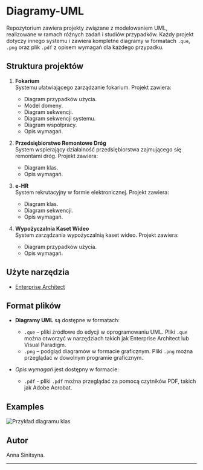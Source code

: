 # Diagramy-UML 

Repozytorium zawiera projekty związane z modelowaniem UML, realizowane w ramach różnych zadań i studiów przypadków. Każdy projekt dotyczy innego systemu i zawiera kompletne diagramy w formatach `.que`, `.png` oraz plik `.pdf` z opisem wymagań dla każdego przypadku.

## Struktura projektów
1. **Fokarium**  
   Systemu ułatwiającego zarządzanie fokarium. Projekt zawiera:
   - Diagram przypadków użycia.
   - Model domeny.
   - Diagram sekwencji.
   - Diagram sekwencji systemu.
   - Diagram współpracy.
   - Opis wymagań.
   
2. **Przedsiębiorstwo Remontowe Dróg**  
   System wspierający działalność przedsiębiorstwa zajmującego się remontami dróg. Projekt zawiera:
   - Diagram klas.
   - Opis wymagań.

3. **e-HR**  
   System rekrutacyjny w formie elektronicznej. Projekt zawiera:
   - Diagram klas.
   - Diagram sekwencji.
   - Opis wymagań.
   	
4. **Wypożyczalnia Kaset Wideo**  
   System zarządzania wypożyczalnią kaset wideo. Projekt zawiera:
   - Diagram przypadków użycia.
   - Opis wymagań.
    
## Użyte narzędzia
- [Enterprise Architect](https://sparxsystems.com)

## Format plików
- **Diagramy UML** są dostępne w formatach:
  - `.que` – pliki źródłowe do edycji w oprogramowaniu UML. Pliki `.que` można otworzyć w narzędziach takich jak Enterprise Architect lub Visual Paradigm.
  - `.png` – podgląd diagramów w formacie graficznym. Pliki `.png` można przeglądać w dowolnym programie graficznym.

- *Opis wymagań* jest dostępny w formacie: 
  - `.pdf` - pliki `.pdf` można przeglądać za pomocą czytników PDF, takich jak Adobe Acrobat.
  
## Examples
![Przykład diagramu klas](Diagram_klass-Przedsiębiorstwo_Remontowe_Dróg.png)

## Autor
Anna Sinitsyna.

---
